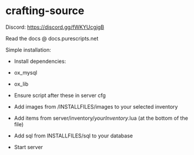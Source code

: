 # crafting-source

Discord: https://discord.gg/fWKYUcgjgB

Read the docs @ docs.purescripts.net

Simple installation:

- Install dependencies:
- ox_mysql
- ox_lib

- Ensure script after these in server cfg
- Add images from /INSTALLFILES/images to your selected inventory
- Add items from server/inventory/_yourInventory_.lua (at the bottom of the file)
- Add sql from INSTALLFILES/sql to your database
- Start server
